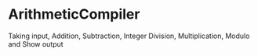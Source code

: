 # ArithmeticCompiler
Taking input, Addition, Subtraction, Integer Division, Multiplication, Modulo and Show output
